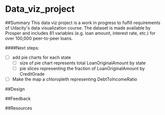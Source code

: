 # Data_viz_project
##Summary
This data viz project is a work in progress to fulfill requirements of Udacity's data visualization course.  The dataset is made available by Prosper and includes 81 variables (e.g. loan amount, interest rate, etc.) for over 100,000 peer-to-peer loans.  

####Next steps:

- [ ] add pie charts for each state 
  - [ ] size of pie chart represents total LoanOriginalAmount by state
  - [ ] pie slices representing the fraction of LoanOriginalAmount by CreditGrade
  
- [ ] Make the map a chloropleth representing DebtToIncomeRatio

##Design

##Feedback

##Resources

